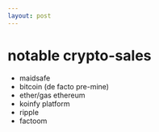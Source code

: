 ```yaml
---
layout: post
---
```


# notable crypto-sales

+ maidsafe
+ bitcoin (de facto pre-mine)
+ ether/gas ethereum
+ koinfy platform
+ ripple
+ factoom
